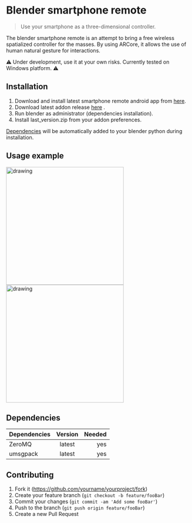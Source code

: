 # Blender smartphone remote
> Use your smartphone as a three-dimensional controller.

The blender smartphone remote is an attempt to bring a free wireless spatialized controller for the masses. By using ARCore, it allows the use of human natural gesture for interactions.

:warning: Under development, use it at your own risks. Currently tested on Windows platform. :warning:

## Installation

1. Download and install latest smartphone remote android app from [here](https://gitlab.com/slumber/smartphoneremoteandroid#installation).
2. Download latest addon release [here](/uploads/226366cdcb4c6285e8e4b989c85aaff4/smartphone_remote_001a.zip) .
3. Run blender as administrator (dependencies installation).
4. Install last_version.zip from your addon preferences.

[Dependencies](#dependencies) will be automatically added to your blender python during installation.


## Usage example

<img src="https://i.imgur.com/jhreEVh.gif" alt="drawing" width="320"/>  <img src="https://i.imgur.com/FgGN6hI.gif" alt="drawing" width="320"/> 

## Dependencies

| Dependencies | Version | Needed |
| ------------ | :-----: | -----: |
| ZeroMQ       | latest  |    yes |
| umsgpack      | latest  |    yes |


## Contributing

1. Fork it (<https://github.com/yourname/yourproject/fork>)
2. Create your feature branch (`git checkout -b feature/fooBar`)
3. Commit your changes (`git commit -am 'Add some fooBar'`)
4. Push to the branch (`git push origin feature/fooBar`)
5. Create a new Pull Request
